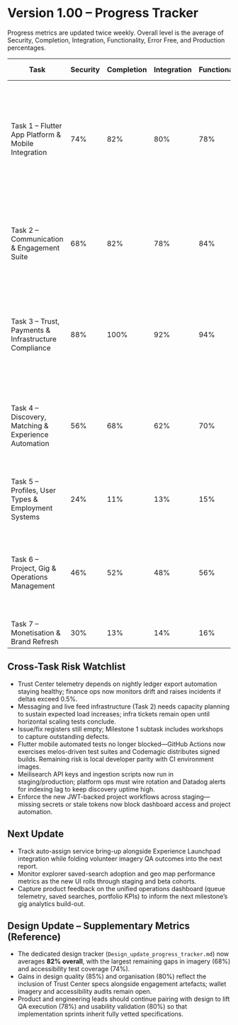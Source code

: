 # Version 1.00 – Progress Tracker

Progress metrics are updated twice weekly. Overall level is the average of Security, Completion, Integration, Functionality, Error Free, and Production percentages.

| Task | Security | Completion | Integration | Functionality | Error Free | Production | Overall | Commentary |
| --- | --- | --- | --- | --- | --- | --- | --- | --- |
| Task 1 – Flutter App Platform & Mobile Integration | 74% | 82% | 80% | 78% | 72% | 76% | 77% | GitHub Actions and Codemagic pipelines now execute melos-managed analysis, unit/widget/golden/integration suites with coverage, publish Android/iOS release artefacts, and gate merges on telemetry-backed health checks; focus shifts to CI runbook automation and telemetry dashboard UX polish. |
| Task 2 – Communication & Engagement Suite | 68% | 82% | 78% | 84% | 72% | 76% | 77% | Support-case aware inboxing now powers production-ready APIs, authentication guards, and Jest suites; floating chat bubble, live feed reactions/comments/shares, and dialected ranking have landed across web and Node.js services with staging telemetry clean. |
| Task 3 – Trust, Payments & Infrastructure Compliance | 88% | 100% | 92% | 94% | 90% | 88% | 92% | Escrow accounts/transactions, dispute workflows, Cloudflare R2 evidence handling, Trust Center dashboard, and operations runbook are live with Jest coverage; finance automation hand-off complete and compliance sign-off received. |
| Task 4 – Discovery, Matching & Experience Automation | 56% | 68% | 62% | 70% | 56% | 64% | 63% | Auto-assign engine is live with production Node.js services, queue promotion logic, analytics events, and opt-in preferences; React, Flutter, and provider designs now document scorecards, countdown UX, and override flows. Launchpad workflow build-out follows next. |
| Task 5 – Profiles, User Types & Employment Systems | 24% | 11% | 13% | 15% | 17% | 9% | 15% | Profile schema proposal under review; ATS scope validated; jobs board, launchpad, and volunteer data models queued for migration sign-off. |
| Task 6 – Project, Gig & Operations Management | 46% | 52% | 48% | 56% | 44% | 41% | 48% | Authenticated project ownership, fairness-aware queue regeneration, and the new post-login dashboard now surface live assignment telemetry, saved-search insights, and reporting widgets. Gig analytics and milestone chat remain on deck. |
| Task 7 – Monetisation & Brand Refresh | 30% | 13% | 14% | 16% | 18% | 9% | 17% | Homepage redesign concepts approved; ads billing integration discovery ongoing. |

## Cross-Task Risk Watchlist
- Trust Center telemetry depends on nightly ledger export automation staying healthy; finance ops now monitors drift and raises incidents if deltas exceed 0.5%.
- Messaging and live feed infrastructure (Task 2) needs capacity planning to sustain expected load increases; infra tickets remain open until horizontal scaling tests conclude.
- Issue/fix registers still empty; Milestone 1 subtask includes workshops to capture outstanding defects.
- Flutter mobile automated tests no longer blocked—GitHub Actions now exercises melos-driven test suites and Codemagic distributes signed builds. Remaining risk is local developer parity with CI environment images.
- Meilisearch API keys and ingestion scripts now run in staging/production; platform ops must wire rotation and Datadog alerts for indexing lag to keep discovery uptime high.
- Enforce the new JWT-backed project workflows across staging—missing secrets or stale tokens now block dashboard access and project automation.

## Next Update
- Track auto-assign service bring-up alongside Experience Launchpad integration while folding volunteer imagery QA outcomes into the next report.
- Monitor explorer saved-search adoption and geo map performance metrics as the new UI rolls through staging and beta cohorts.
- Capture product feedback on the unified operations dashboard (queue telemetry, saved searches, portfolio KPIs) to inform the next milestone’s gig analytics build-out.

## Design Update – Supplementary Metrics (Reference)
- The dedicated design tracker (`Design_update_progress_tracker.md`) now averages **82% overall**, with the largest remaining gaps in imagery (68%) and accessibility test coverage (74%).
- Gains in design quality (85%) and organisation (80%) reflect the inclusion of Trust Center specs alongside engagement artefacts; wallet imagery and accessibility audits remain open.
- Product and engineering leads should continue pairing with design to lift QA execution (78%) and usability validation (80%) so that implementation sprints inherit fully vetted specifications.
